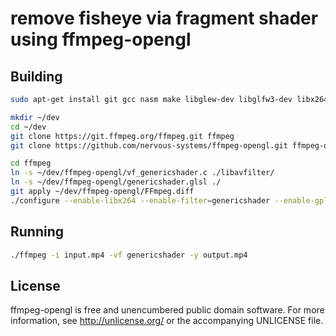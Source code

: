 # remove fisheye via fragment shader using ffmpeg-opengl


## Building

```sh
sudo apt-get install git gcc nasm make libglew-dev libglfw3-dev libx264-dev

mkdir ~/dev
cd ~/dev
git clone https://git.ffmpeg.org/ffmpeg.git ffmpeg
git clone https://github.com/nervous-systems/ffmpeg-opengl.git ffmpeg-opengl

cd ffmpeg
ln -s ~/dev/ffmpeg-opengl/vf_genericshader.c ./libavfilter/
ln -s ~/dev/ffmpeg-opengl/genericshader.glsl ./
git apply ~/dev/ffmpeg-opengl/FFmpeg.diff
./configure --enable-libx264 --enable-filter=genericshader --enable-gpl --enable-opengl --extra-libs='-lGLEW -lglfw'
```

## Running

```sh
./ffmpeg -i input.mp4 -vf genericshader -y output.mp4
```

## License

ffmpeg-opengl is free and unencumbered public domain software. For more
information, see http://unlicense.org/ or the accompanying UNLICENSE
file.

